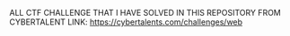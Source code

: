 ALL CTF CHALLENGE THAT I HAVE SOLVED IN THIS REPOSITORY FROM CYBERTALENT
LINK: https://cybertalents.com/challenges/web
